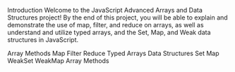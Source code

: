 Introduction
Welcome to the JavaScript Advanced Arrays and Data Structures project! By the end of this project, you will be able to explain and demonstrate the use of map, filter, and reduce on arrays, as well as understand and utilize typed arrays, and the Set, Map, and Weak data structures in JavaScript.

Array Methods
Map
Filter
Reduce
Typed Arrays
Data Structures
Set
Map
WeakSet
WeakMap
Array Methods
